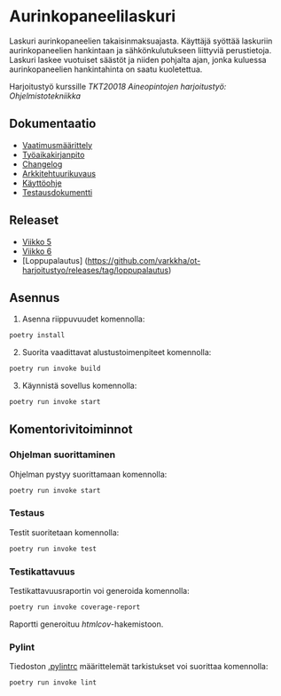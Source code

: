 # Aurinkopaneelilaskuri

Laskuri aurinkopaneelien takaisinmaksuajasta.
Käyttäjä syöttää laskuriin aurinkopaneelien hankintaan ja sähkönkulutukseen liittyviä perustietoja.
Laskuri laskee vuotuiset säästöt ja niiden pohjalta ajan, jonka kuluessa aurinkopaneelien hankintahinta on saatu kuoletettua.

Harjoitustyö kurssille *TKT20018 Aineopintojen harjoitustyö: Ohjelmistotekniikka*

## Dokumentaatio

- [Vaatimusmäärittely](./sovellus/dokumentaatio/vaatimusmaarittely.md)
- [Työaikakirjanpito](./sovellus/dokumentaatio/tuntikirjanpito.md)
- [Changelog](./sovellus/dokumentaatio/changelog.md)
- [Arkkitehtuurikuvaus](./sovellus/dokumentaatio/arkkitehtuuri.md)
- [Käyttöohje](./sovellus/dokumentaatio/kayttoohje.md)
- [Testausdokumentti](./sovellus/dokumentaatio/testaus.md)

## Releaset

- [Viikko 5](https://github.com/varkkha/ot-harjoitustyo/releases/tag/viikko5)
- [Viikko 6](https://github.com/varkkha/ot-harjoitustyo/releases/tag/viikko6)
- [Loppupalautus] (https://github.com/varkkha/ot-harjoitustyo/releases/tag/loppupalautus)

## Asennus

1. Asenna riippuvuudet komennolla:

```bash
poetry install
```

2. Suorita vaadittavat alustustoimenpiteet komennolla:

```bash
poetry run invoke build
```

3. Käynnistä sovellus komennolla:

```bash
poetry run invoke start
```

## Komentorivitoiminnot

### Ohjelman suorittaminen

Ohjelman pystyy suorittamaan komennolla:

```bash
poetry run invoke start
```

### Testaus

Testit suoritetaan komennolla:

```bash
poetry run invoke test
```

### Testikattavuus

Testikattavuusraportin voi generoida komennolla:

```bash
poetry run invoke coverage-report
```

Raportti generoituu _htmlcov_-hakemistoon.

### Pylint

Tiedoston [.pylintrc](./sovellus/.pylintrc) määrittelemät tarkistukset voi suorittaa komennolla:

```bash
poetry run invoke lint
```
